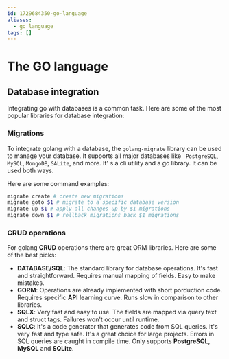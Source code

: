 ```yaml
---
id: 1729684350-go-language
aliases:
  - go language
tags: []
---
```


# The GO language

## Database integration

Integrating go with databases is a common task. Here are some of the most popular libraries for database integration:

### Migrations

To integrate golang with a database, the `golang-migrate` library can be used to manage your database. It supports all major databases like ` PostgreSQL`, `MySQL`, `MongoDB`, `SALite`, and more. It' s a cli utility and a go library. It can be used both ways.

Here are some command examples:

```bash
migrate create # create new migrations
migrate goto $1 # migrate to a specific database version
migrate up $1 # apply all changes up by $1 migrations
migrate down $1 # rollback migrations back $1 migrations
```

### CRUD operations

For golang **CRUD** operations there are great ORM libraries. Here are some of the best picks:

- **DATABASE/SQL**: The standard library for database operations. It's fast and straightforward. Requires manual mapping of fields. Easy to make mistakes.
- **GORM**: Operations are already implemented with short porduction code. Requires specific **API** learning curve. Runs slow in comparison to other libraries.
- **SQLX**: Very fast and easy to use. The fields are mapped via query text and struct tags. Failures won't occur until runtime.
- **SQLC**: It's a code generator that generates code from SQL queries. It's very fast and type safe. It's a great choice for large projects. Errors in SQL queries are caught in compile time. Only supports **PostgreSQL**, **MySQL** and **SQLite**.
